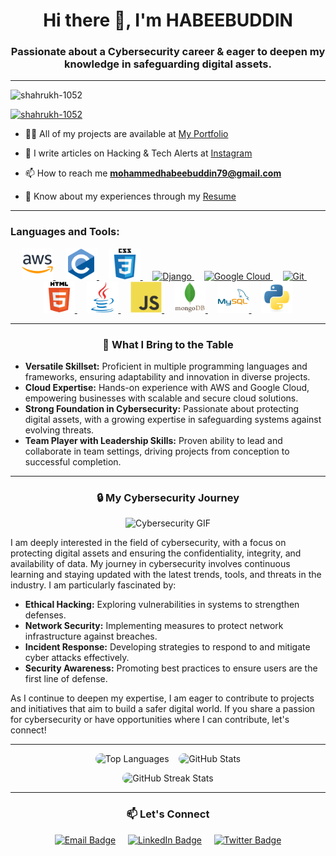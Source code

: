 <h1 align="center">Hi there 👋, I'm HABEEBUDDIN</h1>
<h3 align="center">Passionate about a Cybersecurity career & eager to deepen my knowledge in safeguarding digital assets.</h3>


---

<p align="left"> 
  <img src="https://komarev.com/ghpvc/?username=shahrukh-1052&label=Profile%20views&color=0e75b6&style=flat" alt="shahrukh-1052" />
</p>

<p align="left"> 
  <a href="https://github.com/ryo-ma/github-profile-trophy">
    <img src="https://github-profile-trophy.vercel.app/?username=shahrukh-1052" alt="shahrukh-1052" />
  </a>
</p>

- 👨‍💻 All of my projects are available at [My Portfolio](https://mhportfolio-emiuhbm.gamma.site/)

- 📝 I write articles on Hacking & Tech Alerts at [Instagram](https://www.instagram.com/mr_pagall__1052/)

- 📫 How to reach me **mohammedhabeebuddin79@gmail.com**

- 📄 Know about my experiences through my [Resume](https://drive.google.com/file/d/1yN_h0s5knzDzOKrwUuUvVB-U2eJnN1eP/view?usp=sharing)


---

<h3 align="left">Languages and Tools:</h3>
<p align="center">
  <a href="https://aws.amazon.com" target="_blank" rel="noreferrer">
    <img src="https://raw.githubusercontent.com/devicons/devicon/master/icons/amazonwebservices/amazonwebservices-original-wordmark.svg" alt="AWS" width="50" height="50"/>
  </a>
  &nbsp;&nbsp;&nbsp;
  <a href="https://www.cprogramming.com/" target="_blank" rel="noreferrer">
    <img src="https://raw.githubusercontent.com/devicons/devicon/master/icons/c/c-original.svg" alt="C" width="50" height="50"/> 
  </a>
  &nbsp;&nbsp;&nbsp;
  <a href="https://www.w3schools.com/css/" target="_blank" rel="noreferrer">
    <img src="https://raw.githubusercontent.com/devicons/devicon/master/icons/css3/css3-original-wordmark.svg" alt="CSS3" width="50" height="50"/>
  </a>
  &nbsp;&nbsp;&nbsp;
  <a href="https://www.djangoproject.com/" target="_blank" rel="noreferrer">
    <img src="https://cdn.worldvectorlogo.com/logos/django.svg" alt="Django" width="50" height="50"/>
  </a>
  &nbsp;&nbsp;&nbsp;
  <a href="https://cloud.google.com" target="_blank" rel="noreferrer">
    <img src="https://www.vectorlogo.zone/logos/google_cloud/google_cloud-icon.svg" alt="Google Cloud" width="50" height="50"/> 
  </a>
  &nbsp;&nbsp;&nbsp;
  <a href="https://git-scm.com/" target="_blank" rel="noreferrer">
    <img src="https://www.vectorlogo.zone/logos/git-scm/git-scm-icon.svg" alt="Git" width="50" height="50"/> 
  </a>
  &nbsp;&nbsp;&nbsp;
  <a href="https://www.w3.org/html/" target="_blank" rel="noreferrer">
    <img src="https://raw.githubusercontent.com/devicons/devicon/master/icons/html5/html5-original-wordmark.svg" alt="HTML5" width="50" height="50"/>
  </a>
  &nbsp;&nbsp;&nbsp;
  <a href="https://www.java.com" target="_blank" rel="noreferrer">
    <img src="https://raw.githubusercontent.com/devicons/devicon/master/icons/java/java-original.svg" alt="Java" width="50" height="50"/> 
  </a>
  &nbsp;&nbsp;&nbsp;
  <a href="https://developer.mozilla.org/en-US/docs/Web/JavaScript" target="_blank" rel="noreferrer">
    <img src="https://raw.githubusercontent.com/devicons/devicon/master/icons/javascript/javascript-original.svg" alt="JavaScript" width="50" height="50"/>
  </a>
  &nbsp;&nbsp;&nbsp;
  <a href="https://www.mongodb.com/" target="_blank" rel="noreferrer">
    <img src="https://raw.githubusercontent.com/devicons/devicon/master/icons/mongodb/mongodb-original-wordmark.svg" alt="MongoDB" width="50" height="50"/>
  </a>
  &nbsp;&nbsp;&nbsp;
  <a href="https://www.mysql.com/" target="_blank" rel="noreferrer">
    <img src="https://raw.githubusercontent.com/devicons/devicon/master/icons/mysql/mysql-original-wordmark.svg" alt="MySQL" width="50" height="50"/> 
  </a>
  &nbsp;&nbsp;&nbsp;
  <a href="https://www.python.org" target="_blank" rel="noreferrer">
    <img src="https://raw.githubusercontent.com/devicons/devicon/master/icons/python/python-original.svg" alt="Python" width="50" height="50"/> 
  </a>
</p>

---

<h3 align="center">🌟 What I Bring to the Table</h3>

<ul>
  <li><strong>Versatile Skillset:</strong> Proficient in multiple programming languages and frameworks, ensuring adaptability and innovation in diverse projects.</li>
  <li><strong>Cloud Expertise:</strong> Hands-on experience with AWS and Google Cloud, empowering businesses with scalable and secure cloud solutions.</li>
  <li><strong>Strong Foundation in Cybersecurity:</strong> Passionate about protecting digital assets, with a growing expertise in safeguarding systems against evolving threats.</li>
  <li><strong>Team Player with Leadership Skills:</strong> Proven ability to lead and collaborate in team settings, driving projects from conception to successful completion.</li>
</ul>

---

<h3 align="center">🔒 My Cybersecurity Journey</h3>
<p align="center">
  <img src="https://media.giphy.com/media/26FPCXdkvDbKBbgOI/giphy.gif" width="200" height="200" alt="Cybersecurity GIF"/>
</p>
<p>
  I am deeply interested in the field of cybersecurity, with a focus on protecting digital assets and ensuring the confidentiality, integrity, and availability of data. My journey in cybersecurity involves continuous learning and staying updated with the latest trends, tools, and threats in the industry. I am particularly fascinated by:
</p>
<ul>
  <li><strong>Ethical Hacking:</strong> Exploring vulnerabilities in systems to strengthen defenses.</li>
  <li><strong>Network Security:</strong> Implementing measures to protect network infrastructure against breaches.</li>
  <li><strong>Incident Response:</strong> Developing strategies to respond to and mitigate cyber attacks effectively.</li>
  <li><strong>Security Awareness:</strong> Promoting best practices to ensure users are the first line of defense.</li>
</ul>
<p>
  As I continue to deepen my expertise, I am eager to contribute to projects and initiatives that aim to build a safer digital world. If you share a passion for cybersecurity or have opportunities where I can contribute, let's connect!
</p>

---

<p align="center">
  <img src="https://github-readme-stats.vercel.app/api/top-langs?username=shahrukh-1052&show_icons=true&locale=en&layout=compact" alt="Top Languages" style="border-radius: 10px;"/>
  &nbsp;&nbsp;
  <img src="https://github-readme-stats.vercel.app/api?username=shahrukh-1052&show_icons=true&locale=en" alt="GitHub Stats" style="border-radius: 10px;"/>
</p>

<p align="center">
  <img src="https://github-readme-streak-stats.herokuapp.com/?user=shahrukh-1052&" alt="GitHub Streak Stats" style="border-radius: 10px;"/>
</p>

---

<h3 align="center">📫 Let's Connect</h3>
<p align="center">
  <a href="mailto:mohammedhabeebuddin79@gmail.com"><img src="https://img.shields.io/badge/Email-D14836?style=for-the-badge&logo=gmail&logoColor=white" alt="Email Badge"/></a>
  &nbsp;&nbsp;&nbsp;
  <a href="https://www.linkedin.com/in/mohammed-habeebuddin-a108ab288/" target="_blank"><img src="https://img.shields.io/badge/LinkedIn-0A66C2?style=for-the-badge&logo=linkedin&logoColor=white" alt="LinkedIn Badge"/></a>
  &nbsp;&nbsp;&nbsp;
  <a href="https://twitter.com/shahrukh_66" target="_blank"><img src="https://img.shields.io/badge/Twitter-1DA1F2?style=for-the-badge&logo=twitter&logoColor=white" alt="Twitter Badge"/></a>
</p>
